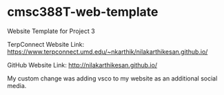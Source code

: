 # cmsc388T-web-template

Website Template for Project 3

TerpConnect Website Link: https://www.terpconnect.umd.edu/~nkarthik/nilakarthikesan.github.io/

GitHub Website Link: http://nilakarthikesan.github.io/

My custom change was adding vsco to my website as an additional social media. 



